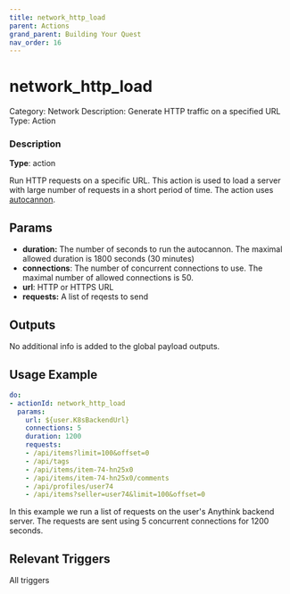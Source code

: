 ```yaml
---
title: network_http_load
parent: Actions
grand_parent: Building Your Quest
nav_order: 16
---
```


# network_http_load

Category: Network
Description: Generate HTTP traffic on a specified URL
Type: Action

### Description

**Type**: action

Run HTTP requests on a specific URL. This action is used to load a server with large number of requests in a short period of time.
The action uses [autocannon].

## Params

- **duration:** The number of seconds to run the autocannon. The maximal allowed duration is 1800 seconds (30 minutes)
- **connections**: The number of concurrent connections to use. The maximal number of allowed connections is 50.
- **url**: HTTP or HTTPS URL
- **requests:** A list of reqests to send

## Outputs

No additional info is added to the global payload outputs.

## Usage Example

```yaml
do:
- actionId: network_http_load
  params:
    url: ${user.K8sBackendUrl}
    connections: 5
    duration: 1200
    requests:
    - /api/items?limit=100&offset=0
    - /api/tags
    - /api/items/item-74-hn25x0
    - /api/items/item-74-hn25x0/comments
    - /api/profiles/user74
    - /api/items?seller=user74&limit=100&offset=0
```

In this example we run a list of requests on the user's Anythink backend server. The requests are sent using 5 concurrent connections for 1200 seconds.

## Relevant Triggers

All triggers

[autocannon]: https://github.com/mcollina/autocannon
